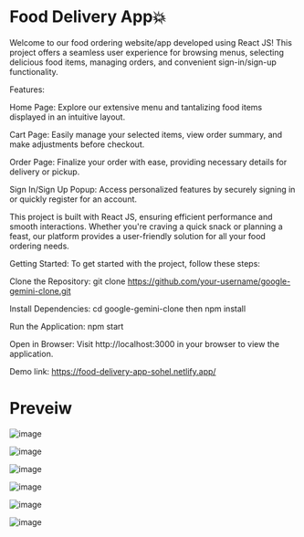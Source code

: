 # Food Delivery App💥
Welcome to our food ordering website/app developed using React JS! This project offers a seamless user experience for browsing menus, selecting delicious food items, managing orders, and convenient sign-in/sign-up functionality.

Features:

Home Page: Explore our extensive menu and tantalizing food items displayed in an intuitive layout.

Cart Page: Easily manage your selected items, view order summary, and make adjustments before checkout.

Order Page: Finalize your order with ease, providing necessary details for delivery or pickup.

Sign In/Sign Up Popup: Access personalized features by securely signing in or quickly register for an account.

This project is built with React JS, ensuring efficient performance and smooth interactions. Whether you're craving a quick snack or planning a feast, our platform provides a user-friendly solution for all your food ordering needs.

Getting Started:
To get started with the project, follow these steps:

Clone the Repository: git clone https://github.com/your-username/google-gemini-clone.git

Install Dependencies: cd google-gemini-clone then npm install

Run the Application: npm start

Open in Browser: Visit http://localhost:3000 in your browser to view the application.

Demo link:
https://food-delivery-app-sohel.netlify.app/

# Preveiw 
![image](https://github.com/sohelshaikh74/food-devlivery-app/assets/118370019/0167c98b-f1af-49b2-ba22-678ec09d6fc8)

![image](https://github.com/sohelshaikh74/food-devlivery-app/assets/118370019/359ea571-4e8b-4d90-a8f7-a9a5e93888c5)

![image](https://github.com/sohelshaikh74/food-devlivery-app/assets/118370019/e447eb01-f173-407a-af1a-9fd24df69ed2)

![image](https://github.com/sohelshaikh74/food-devlivery-app/assets/118370019/2020bcce-e471-4051-88c3-9d0595cb6e00)

![image](https://github.com/sohelshaikh74/food-devlivery-app/assets/118370019/98e1fb4f-11e2-4951-a5a2-e98d6791a906)

![image](https://github.com/sohelshaikh74/food-devlivery-app/assets/118370019/ce91c5cd-41c0-447a-a096-4faefa33c266)
